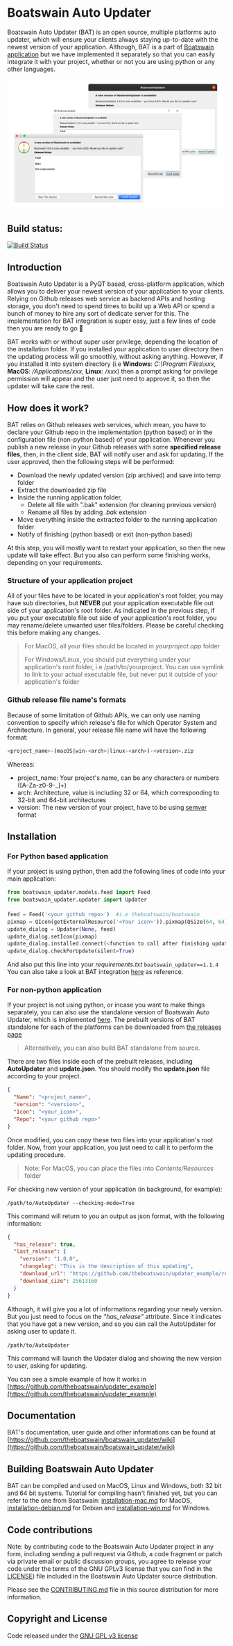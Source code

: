 
# Boatswain Auto Updater
Boatswain Auto Updater (BAT) is an open source, multiple platforms auto updater, which will ensure your clients always staying up-to-date with the newest version of your application. Although, BAT is a part of [Boatswain application](https://github.com/theboatswain/boatswain) but we have implemented it separately so that you can easily integrate it with your project, whether or not you are using python or any other languages.



![Boatswain Auto Updater](https://raw.githubusercontent.com/theboatswain/boatswain_updater/master/images/cross-platforms.png)
    
## Build status:  
  
[![Build Status](https://travis-ci.com/theboatswain/boatswain_updater.svg?branch=master)](https://travis-ci.com/theboatswain/boatswain_updater)  
  
## Introduction  
  
Boatswain Auto Updater is a PyQT based, cross-platform application, which allows you to deliver your newest version of your application to your clients. Relying on Github releases web service as backend APIs and hosting storage, you don't need to spend times to build up a Web API or spend a bunch of money to hire any sort of dedicate server for this. The implementation for BAT integration is super easy, just a few lines of code then you are ready to go 🥳

BAT works with or without super user privilege, depending the location of the installation folder. If you installed your application to user directory then the updating process will go smoothly, without asking anything. However, if you installed it into system directory (i.e **Windows**: *C:\Program Files\xxx*, **MacOS**: */Applications/xxx*, **Linux**: */xxx*) then a prompt asking for privilege permission will appear and the user just need to approve it, so then the updater will take care the rest.

## How does it work?
BAT relies on Github releases web services, which mean, you have to declare your Github repo in the implementation (python based) or in the configuration file (non-python based) of your application. Whenever you publish a new release in your Github releases with some **specified release files**, then, in the client side, BAT will notify user and ask for updating. If the user approved, then the following steps will be performed:

 - Download the newly updated version (zip archived) and save into temp folder
 - Extract the downloaded zip file
 - Inside the running application folder, 
	 - Delete all file with ".bak" extension (for cleaning previous version)
	 - Rename all files  by adding *.bak* extension
 - Move everything inside the extracted folder to the running application folder
 - Notify of finishing (python based) or exit (non-python based)

At this step, you will mostly want to restart your application, so then the new update will take effect. But you also can perform some finishing works, depending on your requirements.

### Structure of your application project
All of your files have to be located in your application's root folder, you may have sub directories, but **NEVER** put your application executable file out side of your application's root folder. As indicated in the previous step, if you put your executable file out side of your application's root folder, you may rename/delete unwanted user files/folders. Please be careful checking this before making any changes.

> For MacOS, all your files should be located in *yourproject.app* folder
>
> For Windows/Linux, you should put everything under your application's root folder, i.e /path/to/yourproject. You can use symlink to link to your actual executable file, but never put it outside of your application's folder


### Github release file name's formats
Because of some limitation of Github APIs, we can only use naming convention to specify which release's file for which Operator System and Architecture. In general, your release file name will have the following format:
```bash
<project_name>-(macOS|win-<arch>|linux-<arch>)-<version>.zip
```
Whereas:
 - project_name: Your project's name, can be any characters or numbers ([A-Za-z0-9-_]+)
 - arch: Architecture, value is including 32 or 64, which corresponding to 32-bit and 64-bit architectures
 - version: The new version of your project, have to be using [semver](https://semver.org/) format


## Installation  
### For Python based application
If your project is using python, then add the following lines of code into your main application:
```python
from boatswain_updater.models.feed import Feed  
from boatswain_updater.updater import Updater

feed = Feed('<your github repo>')  #i.e theboatswain/boatswain
pixmap = QIcon(getExternalResource('<Your icon>')).pixmap(QSize(64, 64))  
update_dialog = Updater(None, feed)  
update_dialog.setIcon(pixmap)  
update_dialog.installed.connect(<function to call after finishing updating process>)  
update_dialog.checkForUpdate(silent=True)
```

And also put this line into your *requirements.txt* `boatswain_updater==1.1.4`
You can also take a look at BAT integration [here](https://github.com/theboatswain/boatswain/blob/master/boatswain/main.py#L74-L79) as reference.

### For non-python application
If your project is not using python, or incase you want to make things separately, you can also use the standalone version of Boatswain Auto Updater, which is implemented [here](https://github.com/theboatswain/boatswain_updater/blob/master/boatswain_updater/standalone.py). The prebuilt versions of BAT standalone for each of the platforms can be downloaded from [the releases page](https://github.com/theboatswain/boatswain_updater/releases)

> Alternatively, you can also build BAT standalone from source.

There are two files inside each of the prebuilt releases, including **AutoUpdater** and **update.json**. You should modify the **update.json** file according to your project.

```json
{  
  "Name": "<project_name>",  
  "Version": "<version>",  
  "Icon": "<your_icon>",  
  "Repo": "<your github repo>"  
}
```
Once modified, you can copy these two files into your application's root folder. Now, from your application, you just need to call it to perform the updating procedure.

> Note: For MacOS, you can place the files into *Contents/Resources* folder

For checking new version of your application (in background, for example):

`/path/to/AutoUpdater --checking-mode=True`

This command will return to you an output as json format, with the following information:
```json
{
  "has_release": true,
  "last_release": {
    "version": "1.0.0",
    "changelog": "This is the description of this updating",
    "download_url": "https://github.com/theboatswain/updater_example/releases/download/1.0.0/UpdaterExample-macOS-1.0.0.zip",
    "download_size": 25613160
  }
}
```
Although, it will give you a lot of informations regarding your newly version. But you just need to focus on the *"has_release"* attribute. Since it indicates that you have got a new version, and so you can call the AutoUpdater for asking user to update it.

`/path/to/AutoUpdater`

This command will launch the Updater dialog and showing the new version to user, asking for updating.

You can see a simple example of how it works in [https://github.com/theboatswain/updater_example](https://github.com/theboatswain/updater_example)
  
## Documentation  
BAT's documentation, user guide and other informations can be found at [https://github.com/theboatswain/boatswain_updater/wiki](https://github.com/theboatswain/boatswain_updater/wiki)  
  
## Building Boatswain  Auto Updater
BAT can be compiled and used on MacOS, Linux and Windows, both 32 bit and 64 bit systems. Tutorial for compiling hasn't finished yet, but you can refer to the one from Boatswain: [installation-mac.md](https://github.com/theboatswain/boatswain/blob/master/installation-mac.md) for MacOS,  [installation-debian.md](https://github.com/theboatswain/boatswain/blob/master/installation-debian.md) for Debian  and [installation-win.md](https://github.com/theboatswain/boatswain/blob/master/installation-win.md)  for Windows.

## Code contributions  
Note: by contributing code to the Boatswain Auto Updater project in any form, including sending a pull request via Github, a code fragment or patch via private email or public discussion groups, you agree to release your code under the terms of the GNU GPLv3 license that you can find in the [LICENSE](https://github.com/theboatswain/boatswain_updater/blob/master/LICENSE)) file included in the Boatswain Auto Updater source distribution.  
  
Please see the [CONTRIBUTING.md](https://github.com/theboatswain/boatswain_updater/blob/master/CONTRIBUTING.md) file in this source distribution for more information.  
  
## Copyright and License  
Code released under the [GNU GPL v3 license](https://github.com/theboatswain/boatswain_updater/blob/master/LICENSE)